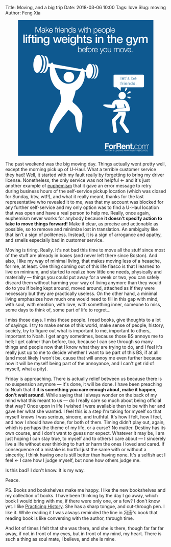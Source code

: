 Title: Moving, and a big trip
Date: 2018-03-06 10:00
Tags: love
Slug: moving
Author: Feng Xia

<figure class="col l6 m6 s12">
  <img src="/images/funny/moving.jpg"/>
</figure>


The past weekend was the big moving day. Things actually went pretty
well, except the morning pick up of U-Haul. What a terrible customer
service they had! Well, it started with my fault really by forgetting
to bring my driver license. Nonetheless, the only service was not
helpful &larr; and it's just another example of [euphemism][1] that
it gave an error message to retry during business hours of the
self-service pickup location (which was closed for Sunday, btw, wtf!),
and what it really meant, thanks for the last representative who
revealed it to me, was that my account was blocked for any further
self-service and my only option was to find a U-Haul location that was
open and have a real person to help me. Really, once again, euphemism
never works for anybody because **it doesn't specify action to take to
move things forward!** Make it clear, as precise and actionable as
possible, so to remove and minimize lost in translation. An ambiguity
like that isn't a sign of politeness. Instead, it is a sign of
arrogance and apathy, and smells especially bad in customer service.

[1]: {filename}/thoughts/euphemism.md

Moving is tiring. Really. It's not bad this time to move all the stuff
since most of the stuff are already in boxes (and never left there
since Boston). And also, I like my way of minimal living, that makes
moving less of a heaache, for me, at least. One thing coming out of
this life fiasco is that I learned to live on mininum, and started to
realize how little one needs, physically and materially &mdash; things
you could put away for a week or two, you can safely discard them
without harming your way of living anymore than they would do to you
if being kept around, moved around, attached as if they were necessary
but they are practically useless. On the other hand, a minimal living
emphasizes how much one would need to fill in this gap with mind, with
soul, with emotion, with love, with something inner, someone to miss,
some days to think of, some part of life to regret... 

I miss those days. I miss those people. I read books, give thoughts to
a lot of sayings. I try to make sense of this world, make sense of
people, history, society, try to figure out what is important to me,
important to others, important to Noah. I get angry sometimes, because
those BS annoys me to hell; I get calmer than before, too, because I
can see through so many things and people now that I know what they
are trying to do, and I feel it's really just up to me to decide
whether I want to be part of this BS, if at all (and most likely I
won't be, cause that will annoy me even further because now it will be
myself being part of the annoyance, and I can't get rid of myself,
what a pity).

Friday is approaching. There is actually relief between us because
there is no suspension anymore &mdash; it's done, it will be done. I
have been preaching to Noah that if **it is something you care enough about,
make it happen, don't wait around**. While saying that I always wonder
on the back of my mind what this meant to us &mdash; do I really care
so much about being official that way? Once upon in life I wished I
were available then to be with her and gave her what she wanted. 
I feel this is a step I'm taking for myself so that myself knows I was
serious, sincere, and truthful. It's how I felt, how I feel, and how I
should have done, for both of them. Timing didn't play out,
again, which is perhaps the theme of my life, or a curse? No
matter. Destiny has its own course, and I don't want to guess nor
expect. Whatever it may be, I am just hoping I can stay true, to
myself and to others I care about &mdash; I sincerely live a life
without ever thinking to hurt or harm the ones I loved and cared. If
consequence of a mistake is hurtful just the same with or without a
sincerity, I think having one is still better than having none. It's a
selfish act I feel &larr; I care how I judge myself, but none how
others judge me.

Is this bad? I don't know. It is my way.

Peace.

PS. Books and bookshelves make me happy. I like the new bookshelves
and my collection of books. I have been thinking by the day I go away,
which book I would bring with me, if there were only one, or a few? I
don't know yet. I like [Practicing History][2]. She has a sharp
tongue, and cut-through pen. I like it. While reading it I was always
reminded the line in 冯唐's book that reading book is like conversing
with the author, through time. 

And lot of times I felt that she was there, and she is there, though
far far far away, if not in front of my eyes, but in front of my
mind, my heart. There is such a thing as soul mate, I believe, and she
is mine.

[2]: https://www.amazon.com/Practicing-History-Selected-Barbara-Tuchman/dp/0345303636
